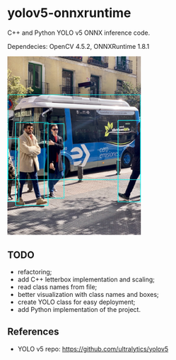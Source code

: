 # yolov5-onnxruntime
C++ and Python YOLO v5 ONNX inference code.

Dependecies: OpenCV 4.5.2, ONNXRuntime 1.8.1

<a href="images/bus_result.jpg"><img src="images/bus_result.jpg" style="width:60%; height:60%;"/></a>

## TODO
- refactoring;
- add C++ letterbox implementation and scaling;
- read class names from file;
- better visualization with class names and boxes;
- create YOLO class for easy deployment; 
- add Python implementation of the project.

## References
- YOLO v5 repo: https://github.com/ultralytics/yolov5
